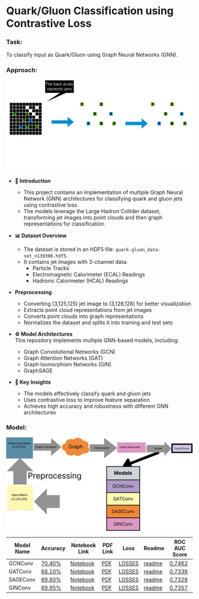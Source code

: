 # Quark/Gluon Classification using Contrastive Loss

### Task:  
To classify input as Quark/Gluon using Graph Neural Networks (GNN).

### Approach:  
![Graph Formation](https://github.com/tanishmohokar/ML4SCI_25/raw/main/GNN_Classification_ContrastiveLoss/graph_formation.png)

- **🚀 Introduction**  
  - This project contains an implementation of multiple Graph Neural Network (GNN) architectures for classifying quark and gluon jets using contrastive loss.  
  - The models leverage the Large Hadron Collider dataset, transforming jet images into point clouds and then graph representations for classification.  

- **📊 Dataset Overview**  
  - The dataset is stored in an HDF5 file: `quark-gluon_data-set_n139306.hdf5`.  
  - It contains jet images with 3-channel data:  
    - Particle Tracks  
    - Electromagnetic Calorimeter (ECAL) Readings  
    - Hadronic Calorimeter (HCAL) Readings  

- **Preprocessing**  
  - Converting (3,125,125) jet image to (3,128,128) for better visualization  
  - Extracts point cloud representations from jet images  
  - Converts point clouds into graph representations  
  - Normalizes the dataset and splits it into training and test sets  

- **⚙️ Model Architectures**  
  This repository implements multiple GNN-based models, including:  
  - Graph Convolutional Networks (GCN)  
  - Graph Attention Networks (GAT)  
  - Graph Isomorphism Networks (GIN)  
  - GraphSAGE  

- **🎯 Key Insights**  
  - The models effectively classify quark and gluon jets  
  - Uses contrastive loss to improve feature separation  
  - Achieves high accuracy and robustness with different GNN architectures  

### Model:  
![Model Architecture](https://github.com/tanishmohokar/ML4SCI_25/raw/main/GNN_Classification_ContrastiveLoss/Pipeline.png)

| Model Name | Accuracy | Notebook Link | PDF Link | Loss | Readme | ROC AUC Score |
|------------|----------|---------------|----------|------|--------|--------------|
| GCNConv | [70.40%](https://github.com/tanishmohokar/ML4SCI_25/blob/main/GNN_Classification_ContrastiveLoss/GCNConv_Contastiveloss/Accuracy_GCN_Contrastive.png) | [Notebook](https://github.com/tanishmohokar/ML4SCI_25/blob/main/GNN_Classification_ContrastiveLoss/GCNConv_Contastiveloss/GCN_Model_Contrastive.ipynb) | [PDF](https://github.com/tanishmohokar/ML4SCI_25/blob/main/GNN_Classification_ContrastiveLoss/GCNConv_Contastiveloss/GCN_Model_Contrastive.pdf) | [LOSSES](https://github.com/tanishmohokar/ML4SCI_25/blob/main/GNN_Classification_ContrastiveLoss/GCNConv_Contastiveloss/Loss_GCN_Contrastive.png) | [readme](https://github.com/tanishmohokar/ML4SCI_25/blob/main/GNN_Classification_ContrastiveLoss/GCNConv_Contastiveloss/GCNConv.md) | [0.7462](https://github.com/tanishmohokar/ML4SCI_25/blob/main/GNN_Classification_ContrastiveLoss/GCNConv_Contastiveloss/ROC_GCN_Contrastive.png) |
| GATConv | [68.10%](https://github.com/tanishmohokar/ML4SCI_25/blob/main/GNN_Classification_ContrastiveLoss/GATConv_Contrastiveloss/Accuracy_GAT_Contrastive.png) | [Notebook](https://github.com/tanishmohokar/ML4SCI_25/blob/main/GNN_Classification_ContrastiveLoss/GATConv_Contrastiveloss/GAT_Model_Contrastive.ipynb) | [PDF](https://github.com/tanishmohokar/ML4SCI_25/blob/main/GNN_Classification_ContrastiveLoss/GATConv_Contrastiveloss/GAT_Model_Contrastive.pdf) | [LOSSES](https://github.com/tanishmohokar/ML4SCI_25/blob/main/GNN_Classification_ContrastiveLoss/GATConv_Contrastiveloss/Loss_GAT_Contrastive.png) | [readme](https://github.com/tanishmohokar/ML4SCI_25/blob/main/GNN_Classification_ContrastiveLoss/GATConv_Contrastiveloss/GATConv.md) | [0.7336](https://github.com/tanishmohokar/ML4SCI_25/blob/main/GNN_Classification_ContrastiveLoss/GATConv_Contrastiveloss/ROC_GAT_Contrastive.png) |
| SAGEConv | [69.80%](https://github.com/tanishmohokar/ML4SCI_25/blob/main/GNN_Classification_ContrastiveLoss/SAGEConv_Contrastiveloss/Accuracy_SAGE_Contrastive.png) | [Notebook](https://github.com/tanishmohokar/ML4SCI_25/blob/main/GNN_Classification_ContrastiveLoss/SAGEConv_Contrastiveloss/SAGE_Model_Contrastive.ipynb) | [PDF](https://github.com/tanishmohokar/ML4SCI_25/blob/main/GNN_Classification_ContrastiveLoss/SAGEConv_Contrastiveloss/SAGE_Model_Contrastive.pdf) | [LOSSES](https://github.com/tanishmohokar/ML4SCI_25/blob/main/GNN_Classification_ContrastiveLoss/SAGEConv_Contrastiveloss/Loss_SAGE_Contrastive.png) | [readme](https://github.com/tanishmohokar/ML4SCI_25/blob/main/GNN_Classification_ContrastiveLoss/SAGEConv_Contrastiveloss/SAGEConv.md) | [0.7326](https://github.com/tanishmohokar/ML4SCI_25/blob/main/GNN_Classification_ContrastiveLoss/SAGEConv_Contrastiveloss/ROC_SAGE_Contrastive.png) |
| GINConv | [69.95%](https://github.com/tanishmohokar/ML4SCI_25/blob/main/GNN_Classification_ContrastiveLoss/GINConv_Contrastiveloss/Accuracy_GIN_Contrastive.png) | [Notebook](https://github.com/tanishmohokar/ML4SCI_25/blob/main/GNN_Classification_ContrastiveLoss/GINConv_Contrastiveloss/GIN_Model_Contrastive.ipynb) | [PDF](https://github.com/tanishmohokar/ML4SCI_25/blob/main/GNN_Classification_ContrastiveLoss/GINConv_Contrastiveloss/GIN_Model_Contrastive.pdf) | [LOSSES](https://github.com/tanishmohokar/ML4SCI_25/blob/main/GNN_Classification_ContrastiveLoss/GINConv_Contrastiveloss/Loss_GIN_Contrastive.png) | [readme](https://github.com/tanishmohokar/ML4SCI_25/blob/main/GNN_Classification_ContrastiveLoss/GINConv_Contrastiveloss/GINConv.md) | [0.7357](https://github.com/tanishmohokar/ML4SCI_25/blob/main/GNN_Classification_ContrastiveLoss/GINConv_Contrastiveloss/ROC_GIN_Contrastive.png) |
